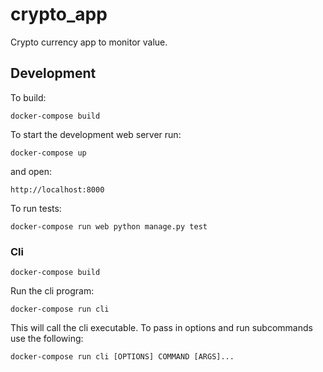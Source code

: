 # crypto_app

Crypto currency app to monitor value.

## Development

To build:

```
docker-compose build
```

To start the development web server run:

```
docker-compose up
```

and open:

```
http://localhost:8000
```

To run tests:

```
docker-compose run web python manage.py test
```

### Cli

```
docker-compose build
```

Run the cli program:

```
docker-compose run cli
```

This will call the cli executable. To pass in options and run subcommands use
the following:

```
docker-compose run cli [OPTIONS] COMMAND [ARGS]...
```
